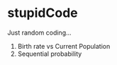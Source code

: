 # stupidCode

Just random coding... <br>

1. Birth rate vs Current Population <br>
2. Sequential probability <br> 

